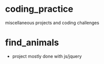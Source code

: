 # coding_practice

miscellaneous projects and coding challenges

# find_animals
- project mostly done with js/jquery
